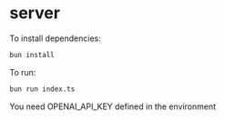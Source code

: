 # server

To install dependencies:

```bash
bun install
```

To run:

```bash
bun run index.ts
```

You need OPENAI_API_KEY defined in the environment